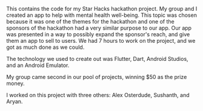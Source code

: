 This contains the code for my Star Hacks hackathon project. My group and I created an app to help with mental health well-being. This topic was chosen because it was one of the themes for the hackathon and one of the sponsors of the hackathon had a very similar purpose to our app. Our app was presented in a way to possibly expand the sponsor's reach, and give them an app to sell to users. We had 7 hours to work on the project, and we got as much done as we could.

The technology we used to create out was Flutter, Dart, Android Studios, and an Android Emulator.

My group came second in our pool of projects, winning $50 as the prize money.

I worked on this project with three others: Alex Osterdude, Sushanth, and Aryan.
